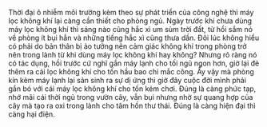 Thời đại ô nhiễm môi trường kèm theo sự phát triển của công nghệ thì máy lọc không khí lại càng cần thiết cho phòng ngủ. Ngày trước khi chưa dùng máy lọc không khí thì sáng nào cũng hắc xì um sùm trời đất, từ hồi sắm nó về phòng ít bụi hẳn và những tiếng hắc xì cũng thưa dần. Đôi lúc không hiểu có phải do bản thân bị ảo tưởng nên cảm giác không khí trong phòng trở nên trong lành từ khi dùng máy lọc không khí hay không? Nhưng rõ ràng nó có tác dụng, hồi trước cứ nghĩ gắn máy lạnh cho tối ngủ ngon hơn, giờ lại đẻ thêm ra cái lọc không khí cho tốn hầu bao chi mắc công. Ấy vậy mà phòng kín kèm máy lạnh lại sản sinh ra sự dị ứng thì giờ đây cuộc đời mình phải gắn bó với cái máy lọc không khí cho tốn kém chơi. Đúng là càng phức tạp, nhớ mãi cái thời ngủ trong vườn cây, vẫn bụi nhưng nhờ sự quang hợp của cây mà tạo ra oxi trong lành cho tâm hồn thư thái. Đúng là càng hiện đại thì càng hại điện.